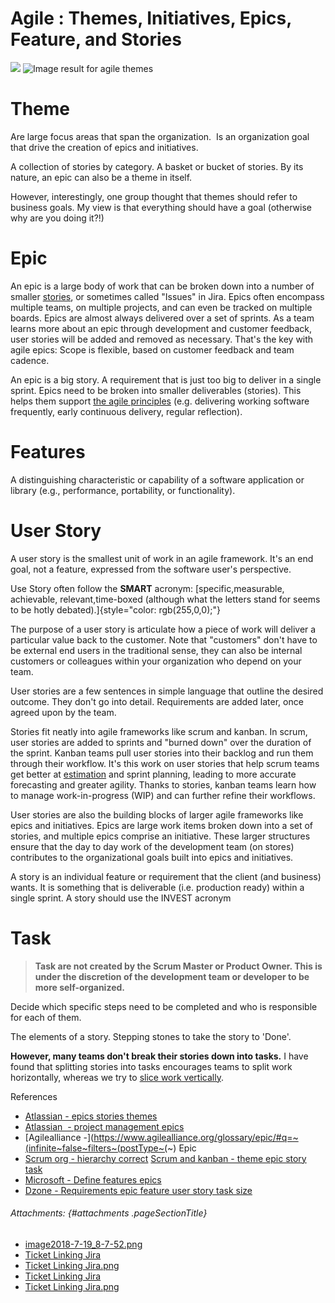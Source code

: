 [comment]: [Architecture](ReadMe.MD)


Agile : Themes, Initiatives, Epics, Feature, and Stories 
========================================================
![](https://wac-cdn.atlassian.com/dam/jcr:c79bf6d8-3101-48c3-bf2b-506b5bc53ccc/Themes.png?cdnVersion=520)
![Image result for agile themes](https://encrypted-tbn0.gstatic.com/images?q=tbn:ANd9GcSw-tRdXoalTyRnRK2waoUiw9H33fYgCrSLEuWZkXmwpyzssM-VKw)


Theme
=====

Are large focus areas that span the organization.  Is an organization
goal that drive the creation of epics and initiatives.

A collection of stories by category. A basket or bucket of stories. By
its nature, an epic can also be a theme in itself.

However, interestingly, one group thought that themes should refer to
business goals. My view is that everything should have a goal (otherwise
why are you doing it?!)





Epic
====

An epic is a large body of work that can be broken down into a number of
smaller
[stories](https://www.atlassian.com/agile/project-management/user-stories),
or sometimes called "Issues" in Jira. Epics often encompass multiple
teams, on multiple projects, and can even be tracked on multiple boards.
Epics are almost always delivered over a set of sprints. As a team
learns more about an epic through development and customer feedback,
user stories will be added and removed as necessary. That's the key with
agile epics: Scope is flexible, based on customer feedback and team
cadence.

An epic is a big story. A requirement that is just too big to deliver in
a single sprint. Epics need to be broken into smaller deliverables
(stories). This helps them support [the agile
principles](http://agilemanifesto.org/principles.html)
(e.g. delivering working software frequently, early continuous delivery,
regular reflection).





Features
========

A distinguishing characteristic or capability of a software application
or library (e.g., performance, portability, or functionality).





User Story
==========

A user story is the smallest unit of work in an agile framework. It's an
end goal, not a feature, expressed from the software user's perspective.

Use Story often follow the **SMART** acronym: [specific,measurable,
achievable, relevant,time-boxed (although what the letters stand for
seems to be hotly debated).]{style="color: rgb(255,0,0);"}

The purpose of a user story is articulate how a piece of work will
deliver a particular value back to the customer. Note that \"customers\"
don\'t have to be external end users in the traditional sense, they can
also be internal customers or colleagues within your organization who
depend on your team.

User stories are a few sentences in simple language that outline the
desired outcome. They don\'t go into detail. Requirements are added
later, once agreed upon by the team.

Stories fit neatly into agile frameworks like scrum and kanban. In
scrum, user stories are added to sprints and "burned down" over the
duration of the sprint. Kanban teams pull user stories into their
backlog and run them through their workflow. It's this work on user
stories that help scrum teams get better at
[estimation](https://www.atlassian.com/agile/project-management/estimation)
and sprint planning, leading to more accurate forecasting and greater
agility. Thanks to stories, kanban teams learn how to manage
work-in-progress (WIP) and can further refine their workflows.

User stories are also the building blocks of larger agile frameworks
like epics and initiatives. Epics are large work items broken down into
a set of stories, and multiple epics comprise an initiative. These
larger structures ensure that the day to day work of the development
team (on stores) contributes to the organizational goals built into
epics and initiatives.

A story is an individual feature or requirement that the client (and
business) wants. It is something that is deliverable (i.e. production
ready) within a single sprint. A story should use the INVEST acronym





Task
====

> **Task are not created by the Scrum Master or Product Owner. This is
> under the discretion of the development team or developer to be more
> self-organized.**

Decide which specific steps need to be completed and who is responsible
for each of them.

The elements of a story. Stepping stones to take the story to 'Done'.

**However, many teams don't break their stories down into tasks.** I
have found that splitting stories into tasks encourages teams to split
work horizontally, whereas we try to [slice work
vertically](http://scrumandkanban.co.uk/slicing-stories-vertically/ "Slicing stories vertically").



References

-   [Atlassian - epics stories themes](https://www.atlassian.com/agile/project-management/epics-stories-themes)
-   [Atlassian  - project management epics](https://www.atlassian.com/agile/project-management/epics)
-   [Agilealliance -](https://www.agilealliance.org/glossary/epic/#q=~(infinite~false~filters~(postType~(~) Epic
-   [Scrum org - hierarchy correct](https://www.scrum.org/forum/scrum-forum/28527/hierarchy-correct)
    [Scrum and kanban - theme epic story task](https://scrumandkanban.co.uk/theme-epic-story-task/)
-   [Microsoft - Define features epics](https://docs.microsoft.com/en-us/azure/devops/boards/backlogs/define-features-epics?view=azure-devops)
-   [Dzone - Requirements epic feature user story task size](https://dzone.com/articles/requirements-epic-feature-user-story-task-size-and)




###### Attachments: {#attachments .pageSectionTitle}

-   [image2018-7-19\_8-7-52.png](attachments/451819575/451819577.png)
-   [Ticket Linking Jira](attachments/451819575/451819580)
-   [Ticket Linking Jira.png](attachments/451819575/451819581.png)
-   [Ticket Linking Jira](attachments/451819575/451819578)
-   [Ticket Linking Jira.png](attachments/451819575/451819579.png)






